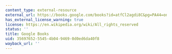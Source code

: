 ```yaml
---
content_type: external-resource
external_url: https://books.google.com/books?id=atfCl2agdi8C&pg=PA44=onepage#v=onepage&q&f=false
has_external_license_warning: true
license: https://en.wikipedia.org/wiki/All_rights_reserved
status: ''
title: Google Books
uid: 35697652-5545-4b04-9469-0d0ed6da40f8
wayback_url: ''
---
```

